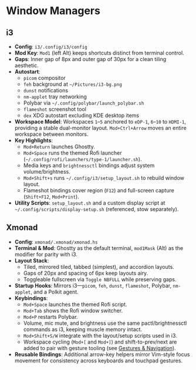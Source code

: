 # Window Managers

## i3

- **Config**: `i3/.config/i3/config`
- **Mod Key**: `Mod1` (left Alt) keeps shortcuts distinct from terminal control.
- **Gaps**: Inner gap of 8px and outer gap of 30px for a clean tiling aesthetic.
- **Autostart**:
  - `picom` compositor
  - `feh` background at `~/Pictures/i3-bg.png`
  - `dunst` notifications
  - `nm-applet` tray networking
  - Polybar via `~/.config/polybar/launch_polybar.sh`
  - `flameshot` screenshot tool
  - `dex` XDG autostart excluding KDE desktop items
- **Workspace Model**: Workspaces `1`–`5` anchored to `eDP-1`, `6`–`10` to
  `HDMI-1`, providing a stable dual-monitor layout. `Mod+Ctrl+Arrow` moves an
  entire workspace between monitors.
- **Key Highlights**:
  - `Mod+Return` launches Ghostty.
  - `Mod+Space` runs the themed Rofi launcher
    (`~/.config/rofi/launchers/type-1/launcher.sh`).
  - Media keys and `brightnessctl` bindings adjust system volume/brightness.
  - `Mod+Shift+s` runs `~/.config/i3/setup_layout.sh` to rebuild window layout.
  - Flameshot bindings cover region (`F12`) and full-screen capture
    (`Shift+F12`, `Mod+Print`).
- **Utility Scripts**: `setup_layout.sh` and a custom display script at
  `~/.config/scripts/display-setup.sh` (referenced, stow separately).

## Xmonad

- **Config**: `xmonad/.xmonad/xmonad.hs`
- **Terminal & Mod**: Ghostty as the default terminal, `mod1Mask` (Alt) as the
  modifier for parity with i3.
- **Layout Stack**:
  - Tiled, mirrored tiled, tabbed (simplest), and accordion layouts.
  - Gaps of 20px and spacing of 6px keep layouts airy.
  - Toggleable fullscreen via `Toggle NBFULL` while preserving gaps.
- **Startup Hooks**: Mirrors i3—`picom`, `feh`, `dunst`, `flameshot`,
  Polybar, `nm-applet`, and a Polkit agent.
- **Keybindings**:
  - `Mod+Space` launches the themed Rofi script.
  - `Mod+Tab` shows the Rofi window switcher.
  - `Mod+P` restarts Polybar.
  - Volume, mic mute, and brightness use the same pactl/brightnessctl commands
    as i3, keeping muscle memory intact.
  - `Mod+Shift+S/W` integrate with the layout/setup scripts used in i3.
  - Workspace cycling (`Mod+[` and `Mod+]`) and shift-to-prev/next are added to
    pair with gesture tooling (see [Gestures & Navigation](Gestures.md)).
- **Reusable Bindings**: Additional arrow-key helpers mirror Vim-style focus
  movement for consistency across keyboards and touchpad gestures.
